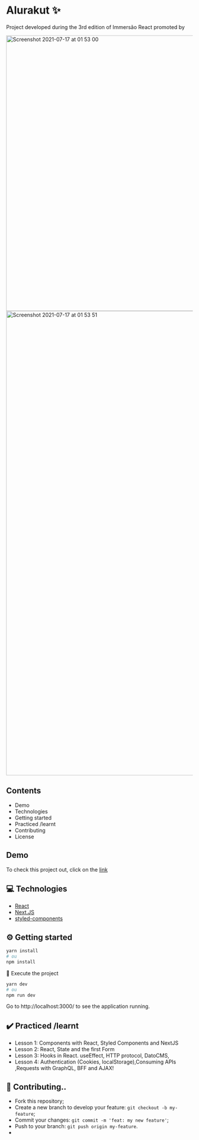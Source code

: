 # Alurakut ✨

Project developed during the 3rd edition of Immersão React promoted by

<img width="744" alt="Screenshot 2021-07-17 at 01 53 00" src="https://user-images.githubusercontent.com/81806904/126020584-772c2371-8fc3-4741-80fc-18a0c6647968.png">
<img width="1254" alt="Screenshot 2021-07-17 at 01 53 51" src="https://user-images.githubusercontent.com/81806904/126020617-dd6ad491-760e-4c10-b900-2cd9d6d7c601.png">


## Contents

-  Demo
- Technologies
- Getting started
- Practiced /learnt
- Contributing
- License

## Demo
To check this project out, click on the [link](https://alurakut-immersion-react.vercel.app)



## 💻 Technologies

- [React](https://reactjs.org)
- [Next.JS](https://nextjs.org/)
- [styled-components](https://styled-components.com/)

## ⚙️ Getting started

```bash
yarn install
# ou
npm install
```
 🏃 Execute the project

```bash
yarn dev
# ou
npm run dev
```

Go to http://localhost:3000/ to see the application running.


## ✔️ Practiced /learnt
  - Lesson 1: Components with React, Styled Components and NextJS
  - Lesson 2: React, State and the first Form
  - Lesson 3: Hooks in React. useEffect, HTTP protocol, DatoCMS, 
  - Lesson 4: Authentication (Cookies, localStorage),Consuming APIs ,Requests with GraphQL, BFF and AJAX!

## 🎲 Contributing..

- Fork this repository;
- Create a new branch to develop your feature: `git checkout -b my-feature`;
- Commit your changes: `git commit -m 'feat: my new feature'`;
- Push to your branch: `git push origin my-feature`.
- 
